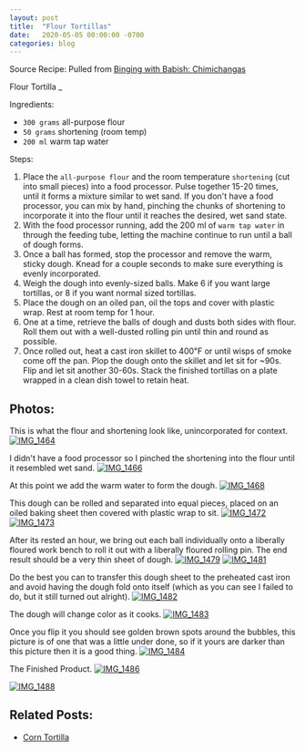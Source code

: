 ```yaml
---
layout: post
title:  "Flour Tortillas"
date:   2020-05-05 00:00:00 -0700
categories: blog
---
```



Source Recipe: Pulled from [Binging with Babish: Chimichangas](https://basicswithbabish.co/basicsepisodes/chimichangas)


Flour Tortilla
_

Ingredients: 
- `300 grams` all-purpose flour
- `50 grams` shortening (room temp)
- `200 ml` warm tap water


Steps:
1. Place the `all-purpose flour` and the room temperature `shortening`
(cut into small pieces) into a food processor. Pulse together 15-20
times, until it forms a mixture similar to wet sand. 
If you don't have a food processor, you can mix by hand, pinching the 
chunks of shortening to incorporate it into the flour until it
reaches the desired, wet sand state. 
2. With the food processor running, add the 200 ml of `warm tap water` 
in through the feeding tube, letting the machine continue to run until 
a ball of dough forms.
3. Once a ball has formed, stop the processor and remove the warm, sticky
dough. Knead for a couple seconds to make sure everything is evenly incorporated.
4. Weigh the dough into evenly-sized balls. Make 6 if you want large tortillas, or 
8 if you want normal sized tortillas. 
5. Place the dough on an oiled pan, oil the tops and cover with plastic wrap. 
Rest at room temp for 1 hour.
6. One at a time, retrieve the balls of dough and dusts both sides with flour.
Roll them out with a well-dusted rolling pin until thin and round as possible. 
7. Once rolled out, heat a cast iron skillet to 400℉ or until wisps of smoke 
come off the pan. Plop the dough onto the skillet and let sit for ~90s. Flip 
and let sit another 30-60s. Stack the finished tortillas on a plate wrapped
in a clean dish towel to retain heat. 

Photos:
- 
This is what the flour and shortening look like, unincorporated for context. 
<a data-flickr-embed="true" href="https://www.flickr.com/photos/188265593@N07/49880743648/in/datetaken-public/" title="IMG_1464"><img src="https://live.staticflickr.com/65535/49880743648_c0478a221f_c.jpg" alt="IMG_1464"></a><script async src="//embedr.flickr.com/assets/client-code.js" charset="utf-8"></script>

I didn't have a food processor so I pinched the shortening into the flour until it resembled wet sand.
<a data-flickr-embed="true" href="https://www.flickr.com/photos/188265593@N07/49881274271/in/datetaken-public/" title="IMG_1466"><img src="https://live.staticflickr.com/65535/49881274271_f4569ba1ee_c.jpg" alt="IMG_1466"></a><script async src="//embedr.flickr.com/assets/client-code.js" charset="utf-8"></script>

At this point we add the warm water to form the dough.
<a data-flickr-embed="true" href="https://www.flickr.com/photos/188265593@N07/49880748938/in/datetaken-public/" title="IMG_1468"><img src="https://live.staticflickr.com/65535/49880748938_3c8a552650_c.jpg" alt="IMG_1468"></a><script async src="//embedr.flickr.com/assets/client-code.js" charset="utf-8"></script>

This dough can be rolled and separated into equal pieces, placed on an oiled baking sheet then covered with plastic wrap to sit.
<a data-flickr-embed="true" href="https://www.flickr.com/photos/188265593@N07/49881273806/in/datetaken-public/" title="IMG_1472"><img src="https://live.staticflickr.com/65535/49881273806_37ca52515e_c.jpg" alt="IMG_1472"></a><script async src="//embedr.flickr.com/assets/client-code.js" charset="utf-8"></script>
<a data-flickr-embed="true" href="https://www.flickr.com/photos/188265593@N07/49881268961/in/datetaken-public/" title="IMG_1473"><img src="https://live.staticflickr.com/65535/49881268961_4969a3dbeb_c.jpg" alt="IMG_1473"></a><script async src="//embedr.flickr.com/assets/client-code.js" charset="utf-8"></script>


After its rested an hour, we bring out each ball individually onto a liberally floured work bench to roll it out with a 
liberally floured rolling pin. The end result should be a very thin sheet of dough.
<a data-flickr-embed="true" href="https://www.flickr.com/photos/188265593@N07/49881580102/in/datetaken-public/" title="IMG_1479"><img src="https://live.staticflickr.com/65535/49881580102_d35d978b7d_c.jpg" alt="IMG_1479"></a><script async src="//embedr.flickr.com/assets/client-code.js" charset="utf-8"></script>
<a data-flickr-embed="true" href="https://www.flickr.com/photos/188265593@N07/49880744493/in/datetaken-public/" title="IMG_1481"><img src="https://live.staticflickr.com/65535/49880744493_524eac62cf_c.jpg" alt="IMG_1481"></a><script async src="//embedr.flickr.com/assets/client-code.js" charset="utf-8"></script>


Do the best you can to transfer this dough sheet to the preheated cast iron and avoid having the dough fold onto itself 
(which as you can see I failed to do, but it still turned out alright).
<a data-flickr-embed="true" href="https://www.flickr.com/photos/188265593@N07/49881581127/in/datetaken-public/" title="IMG_1482"><img src="https://live.staticflickr.com/65535/49881581127_df5f0edfb7_c.jpg" alt="IMG_1482"></a><script async src="//embedr.flickr.com/assets/client-code.js" charset="utf-8"></script>

The dough will change color as it cooks.
<a data-flickr-embed="true" href="https://www.flickr.com/photos/188265593@N07/49881580907/in/datetaken-public/" title="IMG_1483"><img src="https://live.staticflickr.com/65535/49881580907_4c9a56c641_c.jpg" alt="IMG_1483"></a><script async src="//embedr.flickr.com/assets/client-code.js" charset="utf-8"></script>

Once you flip it you should see golden brown spots around the bubbles, this picture is of one that was a little under done, so if it yours
are darker than this picture then it is a good thing.
<a data-flickr-embed="true" href="https://www.flickr.com/photos/188265593@N07/49881580392/in/datetaken-public/" title="IMG_1484"><img src="https://live.staticflickr.com/65535/49881580392_7f6c5dbc3d_c.jpg" alt="IMG_1484"></a><script async src="//embedr.flickr.com/assets/client-code.js" charset="utf-8"></script>

The Finished Product.
<a data-flickr-embed="true" href="https://www.flickr.com/photos/188265593@N07/49881269661/in/datetaken-public/" title="IMG_1486"><img src="https://live.staticflickr.com/65535/49881269661_63d690efe7_c.jpg" alt="IMG_1486"></a><script async src="//embedr.flickr.com/assets/client-code.js" charset="utf-8"></script>

<a data-flickr-embed="true" href="https://www.flickr.com/photos/188265593@N07/49880744878/in/datetaken-public/" title="IMG_1488"><img src="https://live.staticflickr.com/65535/49880744878_7a873ef6e8_c.jpg" alt="IMG_1488"></a><script async src="//embedr.flickr.com/assets/client-code.js" charset="utf-8"></script>


Related Posts:
-
 - [Corn Tortilla](/blog/2020/05/17/Corn-Tortillas.html)